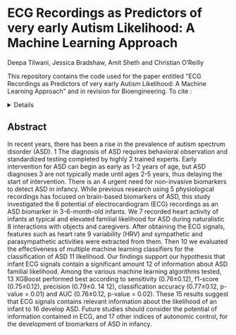 # ECG Recordings as Predictors of very early Autism Likelihood: A Machine Learning Approach
Deepa Tilwani, Jessica Bradshaw, Amit Sheth and Christian O’Reilly 

This repository contains the code used for the paper entitled "ECG Recordings as Predictors of very early Autism Likelihood: A Machine Learning Approach"
and in revision for Bioengineering. To cite :


<details>

```Bibtex
@article{tilwani2023ecg,
  title={ECG Recordings as Predictors of Very Early Autism Likelihood: A Machine Learning Approach},
  author={Tilwani, D and Bradshaw, J and Sheth, AP and O'Reilly, C},
  publisher={Preprints},
  year={2023}
  doi={https://doi.org/10.20944/preprints202305.0713.v1},
}
```
</details>

## Abstract

In recent years, there has been a rise in the prevalence of autism spectrum disorder (ASD). 1
The diagnosis of ASD requires behavioral observation and standardized testing completed by highly 2
trained experts. Early intervention for ASD can begin as early as 1-2 years of age, but ASD diagnoses 3
are not typically made until ages 2-5 years, thus delaying the start of intervention. There is an 4
urgent need for non-invasive biomarkers to detect ASD in infancy. While previous research using 5
physiological recordings has focused on brain-based biomarkers of ASD, this study investigated the 6
potential of electrocardiogram (ECG) recordings as an ASD biomarker in 3-6-month-old infants. We 7
recorded heart activity of infants at typical and elevated familial likelihood for ASD during naturalistic 8
interactions with objects and caregivers. After obtaining the ECG signals, features such as heart rate 9
variability (HRV) and sympathetic and parasympathetic activities were extracted from them. Then 10
we evaluated the effectiveness of multiple machine learning classifiers for the classification of ASD 11
likelihood. Our findings support our hypothesis that infant ECG signals contain a significant amount 12
of information about ASD familial likelihood. Among the various machine learning algorithms tested, 13
XGBoost performed best according to sensitivity (0.76±0.12), f1-score (0.75±0.12), precision (0.79±0. 14
12), classification accuracy (0.77±0.12, p-value = 0.01) and AUC (0.76±0.12, p-value = 0.02). These 15
results suggest that ECG signals contains relevant information about the likelihood of an infant to 16
develop ASD. Future studies should consider the potential of information contained in ECG, and 17
other indices of autonomic control, for the development of biomarkers of ASD in infancy. 

